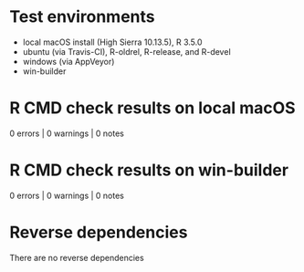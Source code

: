 # Test environments
* local macOS install (High Sierra 10.13.5), R 3.5.0
* ubuntu (via Travis-CI), R-oldrel, R-release, and R-devel
* windows (via AppVeyor)
* win-builder

# R CMD check results on local macOS
0 errors | 0 warnings | 0 notes

# R CMD check results on win-builder
0 errors | 0 warnings | 0 notes

# Reverse dependencies
There are no reverse dependencies
